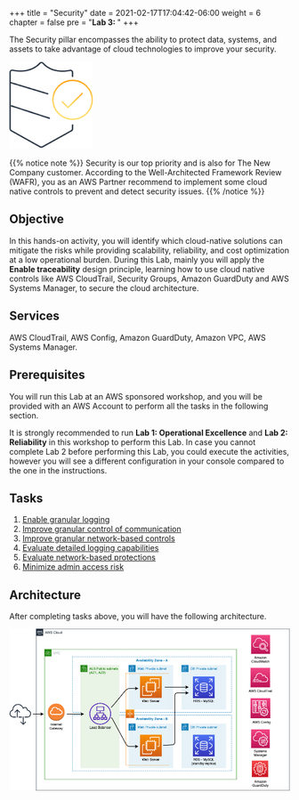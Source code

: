 +++
title = "Security"
date = 2021-02-17T17:04:42-06:00
weight = 6
chapter = false
pre = "<b>Lab 3:  </b>"
+++

The Security pillar encompasses the ability to protect data, systems, and assets to take advantage of cloud technologies to improve your security.

<img src="images/sec.png" alt="drawing" width="150"/>

{{% notice note %}}
Security is our top priority and is also for The New Company customer. According to the Well-Architected Framework Review (WAFR), you as an AWS Partner recommend to implement some cloud native controls to prevent and detect security issues.
{{% /notice %}}

## Objective

In this hands-on activity, you will identify which cloud-native solutions can mitigate the risks while providing scalability, reliability, and cost optimization at a low operational burden. During this Lab, mainly you will apply the **Enable traceability** design principle, learning how to use cloud native controls like AWS CloudTrail, Security Groups, Amazon  GuardDuty and AWS Systems Manager, to secure the cloud architecture.

## Services

AWS CloudTrail, AWS Config, Amazon GuardDuty, Amazon VPC, AWS Systems Manager.

## Prerequisites

You will run this Lab at an AWS sponsored workshop, and you will be provided with an AWS Account to perform all the tasks in the following section.

It is strongly recommended to run **Lab 1: Operational Excellence** and **Lab 2: Reliability** in this workshop to perform this Lab. In case you cannot complete Lab 2 before performing this Lab, you could execute the activities, however you will see a different configuration in your console compared to the one in the instructions.

## Tasks

1.	[Enable granular logging](https://main.d2azidedm760yt.amplifyapp.com/work4/task-1/)
1.	[Improve granular control of communication](https://main.d2azidedm760yt.amplifyapp.com/work4/task-2/)
1.	[Improve granular network-based controls](https://main.d2azidedm760yt.amplifyapp.com/work4/task-3/)
1.	[Evaluate detailed logging capabilities](https://main.d2azidedm760yt.amplifyapp.com/work4/task-4/)
1.	[Evaluate network-based protections](https://main.d2azidedm760yt.amplifyapp.com/work4/task-5/)
1.	[Minimize admin access risk](https://main.d2azidedm760yt.amplifyapp.com/work4/task-6/)

## Architecture

After completing tasks above, you will have the following architecture.

<img src="images/Lab3.png" alt="drawing" width="1200"/>